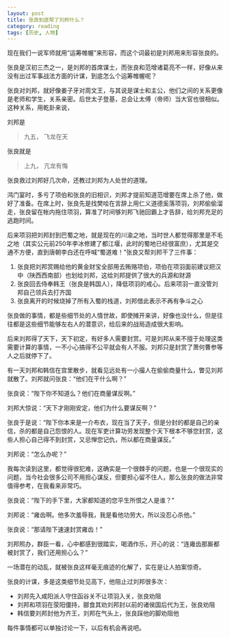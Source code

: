 ```yaml
---
layout: post
title: 张良到底帮了刘邦什么？
category: reading
tags: [历史, 人物]
---
```


现在我们一说军师就用“运筹帷幄”来形容，而这个词最初是刘邦用来形容张良的。

张良是汉初三杰之一，是刘邦的首席谋士，而张良和范增诸葛亮不一样，好像从来没有出过军事战法方面的计谋，到底怎么个运筹帷幄呢？

张良对刘邦，就好像姜子牙对周文王，与其说是谋士和主公，他们之间的关系更像是老师和学生，关系亲密。后世太子登基，总会让太傅（帝师）当大官也很相似。这种关系，用乾卦来说，

刘邦是

>九五， 飞龙在天

张良就是

>上九， 亢龙有悔

张良救过刘邦好几次命，还教过刘邦为人处世的道理。

鸿门宴时，多亏了项伯和张良的旧相识，刘邦才提前知道范增要在席上杀了他，做好了准备。在席上时，张良先是找樊哙在言辞上用仁义道德奚落项羽，刘邦偷偷溜走，张良留在帐内拖住项羽，算准了时间够刘邦飞驰回霸上才告辞，给刘邦充足的逃跑时间。

后来项羽把刘邦封到巴蜀之地，就是现在的川渝之地，当时世人都觉得那里是不毛之地（其实公元前250年李冰修建了都江堰，此时的蜀地已经很富庶），尤其是交通不方便，直到唐朝李白还在呼喊“蜀道难！”张良又帮刘邦干了三件事：

1.  张良把刘邦赏赐给他的黄金财宝全部用去贿赂项伯，项伯在项羽面前建议把汉中（陕西西南部）也划给刘邦，这给刘邦提供了很大的兵源和财源
2.  张良回去侍奉韩王（张良是韩国人），降低项羽的戒心。后来项羽一直没管刘邦自己领兵去打齐国
3.  张良离开的时候烧掉了所有入蜀的栈道，刘邦借此表示不再有争斗之心

张良做的事情，都是些细节处的人情世故，即使摊开来讲，好像也没什么，但是往往都是这些细节能够左右人的潜意识，给后来的战局造成很大影响。

后来刘邦得了天下，天下初定，有好多人需要封赏。可是刘邦从来不擅于处理这类需要计算的事情，一不小心搞得不公平就会有人不服。刘邦只是封赏了萧何曹参等人之后就停下了。

有一天刘邦和韩信在宫里散步，就看见远处有一小撮人在偷偷商量什么，瞥见刘邦就散了。刘邦就问张良：“他们在干什么啊？” 

张良说：“陛下你不知道么？他们在商量谋反啊。”

刘邦大惊说：“天下才刚刚安定，他们为什么要谋反啊？”

张良于是说：“陛下你本来是一介布衣，现在当了天子，但是分封的都是自己的亲信，杀的都是自己怨恨的人。现在军吏计算功劳发现整个天下根本不够您封赏，这些人担心自己得不到封赏，又忌惮您记仇，所以都在商量谋反。”

刘邦说：“怎么办呢？”

我每次读到这里，都觉得很犯难，这确实是一个很棘手的问题，也是一个很现实的问题，当今社会很多公司不用担心谋反，但要担心留不住人，那么张良的做法非常值得参考，在我看来非常巧。

张良说：“陛下的手下里，大家都知道的您平生所恨之人是谁？”

刘邦说：“雍齿啊。他多次羞辱我，我是看他功劳大，所以没忍心杀他。”

张良说：“那请陛下速速封赏雍齿！”

刘邦照办，群臣一看，心中都感到很踏实，喝酒作乐，开心的说：“连雍齿那厮都被封赏了，我们还用担心么？”

一场潜在的动乱，就被张良这样毫无痕迹的化解了，实在是让人拍案惊奇。

张良的计谋，多是这类细节处见高下，他阻止过刘邦很多次：

*  刘邦先入咸阳派人守住函谷关不让项羽入关，张良劝阻
*  刘邦和项羽在荥阳僵持，郦食其劝刘邦封以前的诸侯国后代为王，张良劝阻
*  韩信要刘邦封他为齐王，刘邦在气头上，张良踩他的脚劝阻他

每件事情都可以单独讨论一下，以后有机会再说吧。